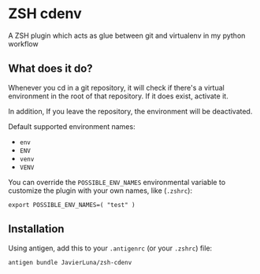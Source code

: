 # ZSH cdenv
A ZSH plugin which acts as glue between git and virtualenv in my python workflow

## What does it do?

Whenever you cd in a git repository, it will check if there's a virtual environment in the root of that repository. If it does exist, activate it.

In addition, If you leave the repository, the environment will be deactivated.

Default supported environment names:

* `env`
* `ENV`
* `venv`
* `VENV`

You can override the `POSSIBLE_ENV_NAMES` environmental variable to customize the plugin with your own names, like (`.zshrc`):
```
export POSSIBLE_ENV_NAMES=( "test" )
```

## Installation

Using antigen, add this to your `.antigenrc` (or your `.zshrc`) file:

```
antigen bundle JavierLuna/zsh-cdenv
```

